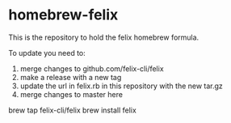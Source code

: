 # homebrew-felix
This is the repository to hold the felix homebrew formula.

To update you need to:
1) merge changes to github.com/felix-cli/felix
2) make a release with a new tag
3) update the url in felix.rb in this repository with the new tar.gz
4) merge changes to master here

brew tap felix-cli/felix
brew install felix
